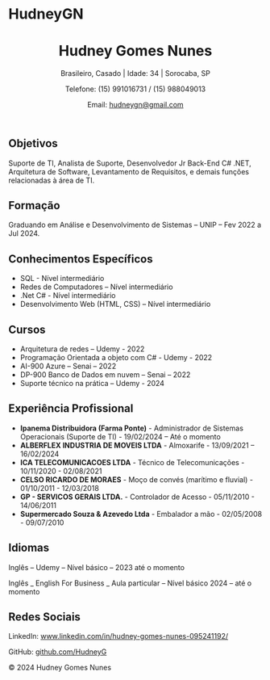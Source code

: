 # HudneyGN
<!DOCTYPE html>
<html lang="pt-BR">
<head>
    <meta charset="UTF-8">
    <meta name="viewport" content="width=device-width, initial-scale=1.0">
    <title>Hudney Gomes Nunes - Currículo</title>
    </style>
</head>
<body>
    <header>
        <div class="container">
            <h1>Hudney Gomes Nunes</h1>
            <p>Brasileiro, Casado | Idade: 34 | Sorocaba, SP</p>
            <p>Telefone: (15) 991016731 / (15) 988049013</p>
            <p>Email: <a href="mailto:hudneygn@gmail.com">hudneygn@gmail.com</a></p>
        </div>
    </header>
    <main>
        <div class="container">
            <section>
                <h2>Objetivos</h2>
                <p>Suporte de TI, Analista de Suporte, Desenvolvedor Jr Back-End C# .NET, Arquitetura de Software, Levantamento de Requisitos, e demais funções relacionadas à área de TI.</p>
            </section>
            <section>
                <h2>Formação</h2>
                <p>Graduando em Análise e Desenvolvimento de Sistemas – UNIP – Fev 2022 a Jul 2024.</p>
            </section>
            <section>
                <h2>Conhecimentos Específicos</h2>
                <ul>
                    <li>SQL - Nível intermediário</li>
                    <li>Redes de Computadores – Nível intermediário</li>
                    <li>.Net C# - Nível intermediário</li>
                    <li>Desenvolvimento Web (HTML, CSS) – Nível intermediário</li>
                </ul>
            </section>
            <section>
                <h2>Cursos</h2>
                <ul>
                    <li>Arquitetura de redes – Udemy - 2022</li>
                    <li>Programação Orientada a objeto com C# - Udemy - 2022</li>
                    <li>AI-900 Azure – Senai – 2022</li>
                    <li>DP-900 Banco de Dados em nuvem – Senai – 2022</li>
                    <li>Suporte técnico na prática – Udemy - 2024</li>
                </ul>
            </section>
            <section>
                <h2>Experiência Profissional</h2>
                <ul>
                    <li><strong>Ipanema Distribuidora (Farma Ponte)</strong> - Administrador de Sistemas Operacionais (Suporte de TI) - 19/02/2024 – Até o momento</li>
                    <li><strong>ALBERFLEX INDUSTRIA DE MOVEIS LTDA</strong> - Almoxarife - 13/09/2021 – 16/02/2024</li>
                    <li><strong>ICA TELECOMUNICACOES LTDA</strong> - Técnico de Telecomunicações - 10/11/2020 - 02/08/2021</li>
                    <li><strong>CELSO RICARDO DE MORAES</strong> - Moço de convés (marítimo e fluvial) - 01/10/2011 - 12/03/2018</li>
                    <li><strong>GP - SERVICOS GERAIS LTDA.</strong> - Controlador de Acesso - 05/11/2010 - 14/06/2011</li>
                    <li><strong>Supermercado Souza & Azevedo Ltda</strong> - Embalador a mão - 02/05/2008 - 09/07/2010</li>
                </ul>
            </section>
            <section>
                <h2>Idiomas</h2>
                <p>Inglês – Udemy – Nível básico – 2023 até o momento</p>
                <p>Inglês _ English For Business _ Aula particular – Nível básico 2024 – até o momento</p>
            </section>
            <section>
                <h2>Redes Sociais</h2>
                <p>LinkedIn: <a href="https://www.linkedin.com/in/hudney-gomes-nunes-095241192/" target="_blank">www.linkedin.com/in/hudney-gomes-nunes-095241192/</a></p>
                <p>GitHub: <a href="https://github.com/HudneyG" target="_blank">github.com/HudneyG</a></p>
            </section>
        </div>
    </main>
    <footer>
        <div class="container">
            <p>&copy; 2024 Hudney Gomes Nunes</p>
        </div>
    </footer>
</body>
</html>

